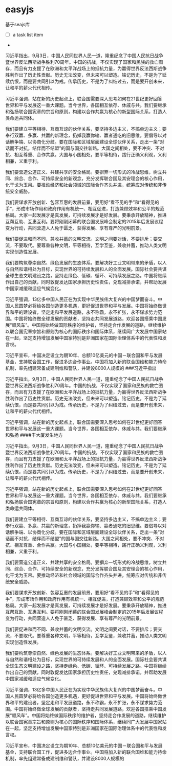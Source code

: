 easyjs
======
基于seajs库
- [ ] a task list item
- 
习近平指出，9月3日，中国人民同世界人民一道，隆重纪念了中国人民抗日战争暨世界反法西斯战争胜利70周年。中国的抗战，不仅实现了国家和民族的救亡图存，而且有力支援了在欧洲和太平洋战场上的抵抗力量，为赢得世界反法西斯战争胜利作出了历史性贡献。历史无法改变，但未来可以塑造。铭记历史，不是为了延续仇恨，而是要共同引以为戒。传承历史，不是为了纠结过去，而是要开创未来，让和平的薪火代代相传。

习近平强调，站在新的历史起点上，联合国需要深入思考如何在21世纪更好回答世界和平与发展这一重大课题。当今世界，各国相互依存、休戚与共。我们要继承和弘扬联合国宪章的宗旨和原则，构建以合作共赢为核心的新型国际关系，打造人类命运共同体。

我们要建立平等相待、互商互谅的伙伴关系，要坚持多边主义，不搞单边主义；要奉行双赢、多赢、共赢的新理念，扔掉我赢你输、赢者通吃的旧思维。要倡导以对话解争端、以协商化分歧。要在国际和区域层面建设全球伙伴关系，走出一条“对话而不对抗，结伴而不结盟”的国与国交往新路。大国之间相处，要不冲突、不对抗、相互尊重、合作共赢。大国与小国相处，要平等相待，践行正确义利观，义利相兼，义重于利。

我们要营造公道正义、共建共享的安全格局。要摒弃一切形式的冷战思维，树立共同、综合、合作、可持续安全的新观念，充分发挥联合国及其安理会的核心作用，化干戈为玉帛。要推动经济和社会领域的国际合作齐头并进，统筹应对传统和非传统安全威胁。

我们要谋求开放创新、包容互惠的发展前景，要用好“看不见的手”和“看得见的手”，形成市场作用和政府作用有机统一、相互促进，打造兼顾效率和公平的规范格局。大家一起发展才是真发展，可持续发展才是好发展。要秉承开放精神，推进互帮互助、互惠互利。要将刚刚闭幕的联合国发展峰会制定的2015年后发展议程变为行动，共同营造人人免于匮乏、获得发展、享有尊严的光明前景。

我们要促进和而不同、兼收并蓄的文明交流。文明之间要对话，不要排斥；要交流，不要取代。要尊重各种文明，平等相待，互学互鉴，兼收并蓄，推动人类文明实现创造性发展。

我们要构筑尊崇自然、绿色发展的生态体系。要解决好工业文明带来的矛盾，以人与自然和谐相处为目标，实现世界的可持续发展和人的全面发展。国际社会要共谋全球生态文明建设之路，坚持走绿色、低碳、循环、可持续发展之路。中国将继续作出自己的贡献，同时敦促发达国家承担历史性责任，兑现减排承诺，并帮助发展中国家减缓和适应气候变化。

习近平强调，13亿多中国人民正在为实现中华民族伟大复兴的中国梦而奋斗。中国人民圆梦必将给各国创造更多机遇，更好促进世界和平与发展。中国将始终做世界和平的建设者，坚定走和平发展道路，永不称霸，永不扩张，永不谋求势力范围。中国将始终做全球发展的贡献者，坚持走共同发展道路，欢迎各国搭乘中国发展“顺风车”。中国将始终做国际秩序的维护者，坚持走合作发展的道路，继续维护以联合国宪章宗旨和原则为核心的国际秩序和国际体系，继续同广大发展中国家站在一起，坚定支持增加发展中国家特别是非洲国家在国际治理体系中的代表性和发言权。

习近平宣布，中国决定设立为期10年、总额10亿美元的中国－联合国和平与发展基金，支持联合国工作，促进多边合作事业。中国将加入新的联合国维和能力待命机制，率先组建常备成建制维和警队，并建设8000人规模的
###习近平指出

习近平指出，9月3日，中国人民同世界人民一道，隆重纪念了中国人民抗日战争暨世界反法西斯战争胜利70周年。中国的抗战，不仅实现了国家和民族的救亡图存，而且有力支援了在欧洲和太平洋战场上的抵抗力量，为赢得世界反法西斯战争胜利作出了历史性贡献。历史无法改变，但未来可以塑造。铭记历史，不是为了延续仇恨，而是要共同引以为戒。传承历史，不是为了纠结过去，而是要开创未来，让和平的薪火代代相传。

习近平强调，站在新的历史起点上，联合国需要深入思考如何在21世纪更好回答世界和平与发展这一重大课题。当今世界，各国相互依存、休戚与共。我们要继承和弘扬
####丰大厦发生地方



习近平指出，9月3日，中国人民同世界人民一道，隆重纪念了中国人民抗日战争暨世界反法西斯战争胜利70周年。中国的抗战，不仅实现了国家和民族的救亡图存，而且有力支援了在欧洲和太平洋战场上的抵抗力量，为赢得世界反法西斯战争胜利作出了历史性贡献。历史无法改变，但未来可以塑造。铭记历史，不是为了延续仇恨，而是要共同引以为戒。传承历史，不是为了纠结过去，而是要开创未来，让和平的薪火代代相传。

习近平强调，站在新的历史起点上，联合国需要深入思考如何在21世纪更好回答世界和平与发展这一重大课题。当今世界，各国相互依存、休戚与共。我们要继承和弘扬联合国宪章的宗旨和原则，构建以合作共赢为核心的新型国际关系，打造人类命运共同体。

我们要建立平等相待、互商互谅的伙伴关系，要坚持多边主义，不搞单边主义；要奉行双赢、多赢、共赢的新理念，扔掉我赢你输、赢者通吃的旧思维。要倡导以对话解争端、以协商化分歧。要在国际和区域层面建设全球伙伴关系，走出一条“对话而不对抗，结伴而不结盟”的国与国交往新路。大国之间相处，要不冲突、不对抗、相互尊重、合作共赢。大国与小国相处，要平等相待，践行正确义利观，义利相兼，义重于利。

我们要营造公道正义、共建共享的安全格局。要摒弃一切形式的冷战思维，树立共同、综合、合作、可持续安全的新观念，充分发挥联合国及其安理会的核心作用，化干戈为玉帛。要推动经济和社会领域的国际合作齐头并进，统筹应对传统和非传统安全威胁。

我们要谋求开放创新、包容互惠的发展前景，要用好“看不见的手”和“看得见的手”，形成市场作用和政府作用有机统一、相互促进，打造兼顾效率和公平的规范格局。大家一起发展才是真发展，可持续发展才是好发展。要秉承开放精神，推进互帮互助、互惠互利。要将刚刚闭幕的联合国发展峰会制定的2015年后发展议程变为行动，共同营造人人免于匮乏、获得发展、享有尊严的光明前景。

我们要促进和而不同、兼收并蓄的文明交流。文明之间要对话，不要排斥；要交流，不要取代。要尊重各种文明，平等相待，互学互鉴，兼收并蓄，推动人类文明实现创造性发展。

我们要构筑尊崇自然、绿色发展的生态体系。要解决好工业文明带来的矛盾，以人与自然和谐相处为目标，实现世界的可持续发展和人的全面发展。国际社会要共谋全球生态文明建设之路，坚持走绿色、低碳、循环、可持续发展之路。中国将继续作出自己的贡献，同时敦促发达国家承担历史性责任，兑现减排承诺，并帮助发展中国家减缓和适应气候变化。

习近平强调，13亿多中国人民正在为实现中华民族伟大复兴的中国梦而奋斗。中国人民圆梦必将给各国创造更多机遇，更好促进世界和平与发展。中国将始终做世界和平的建设者，坚定走和平发展道路，永不称霸，永不扩张，永不谋求势力范围。中国将始终做全球发展的贡献者，坚持走共同发展道路，欢迎各国搭乘中国发展“顺风车”。中国将始终做国际秩序的维护者，坚持走合作发展的道路，继续维护以联合国宪章宗旨和原则为核心的国际秩序和国际体系，继续同广大发展中国家站在一起，坚定支持增加发展中国家特别是非洲国家在国际治理体系中的代表性和发言权。

习近平宣布，中国决定设立为期10年、总额10亿美元的中国－联合国和平与发展基金，支持联合国工作，促进多边合作事业。中国将加入新的联合国维和能力待命机制，率先组建常备成建制维和警队，并建设8000人规模的
